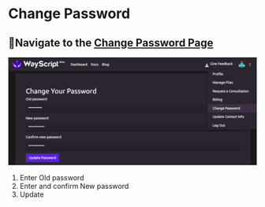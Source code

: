 # Change Password

## 🔐Navigate to the [Change Password Page](https://www.wayscript.com/auth/change-password)

![](../.gitbook/assets/screen-shot-2019-07-17-at-6.28.13-pm.png)

1. Enter Old password
2. Enter and confirm New password
3. Update

